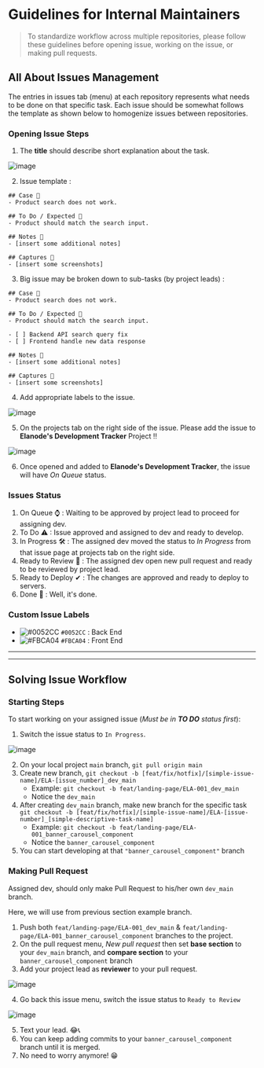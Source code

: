 # Guidelines for Internal Maintainers

> To standardize workflow across multiple repositories, please follow these guidelines before opening issue, working on the issue, or making pull requests.

## All About Issues Management

The entries in issues tab (menu) at each repository represents what needs to be done on that specific task. Each issue should be somewhat follows the template as shown below to homogenize issues between repositories.

### Opening Issue Steps

1. The **title** should describe short explanation about the task.

![image](https://user-images.githubusercontent.com/46631787/144267594-42d9e70a-6421-4abb-bae9-15891d0d915f.png)

2. Issue template : 

```
## Case 👀 
- Product search does not work.

## To Do / Expected 🔨 
- Product should match the search input.

## Notes 📝
- [insert some additional notes]

## Captures 📸
- [insert some screenshots]
```

3. Big issue may be broken down to sub-tasks (by project leads) :

```
## Case 👀 
- Product search does not work.

## To Do / Expected 🔨
- Product should match the search input.

- [ ] Backend API search query fix
- [ ] Frontend handle new data response

## Notes 📝
- [insert some additional notes]

## Captures 📸
- [insert some screenshots]
```

4. Add appropriate labels to the issue.

![image](https://user-images.githubusercontent.com/46631787/144267126-c6493c6e-5545-4a80-a673-acb20020a1e6.png)

5. On the projects tab on the right side of the issue. Please add the issue to **Elanode's Development Tracker** Project ‼

![image](https://user-images.githubusercontent.com/46631787/144267318-8b4c0baa-06f0-4e32-8fc6-d51b665a2bd0.png)

6. Once opened and added to **Elanode's Development Tracker**, the issue will have *On Queue* status.

### Issues Status

1. On Queue ⌚ : Waiting to be approved by project lead to proceed for assigning dev.
2. To Do ⚠ : Issue approved and assigned to dev and ready to develop.
3. In Progress 🛠 : The assigned dev moved the status to *In Progress* from that issue page at projects tab on the right side.
4. Ready to Review 👀 : The assigned dev open new pull request and ready to be reviewed by project lead.
5. Ready to Deploy ✔ : The changes are approved and ready to deploy to servers.
6. Done 🏁 : Well, it's done. 

### Custom Issue Labels

- ![#0052CC](https://via.placeholder.com/15/0052CC/000000?text=+) `#0052CC` : Back End
- ![#FBCA04](https://via.placeholder.com/15/FBCA04/000000?text=+) `#FBCA04` : Front End

---

---

## Solving Issue Workflow

### Starting Steps

To start working on your assigned issue (*Must be in **TO DO** status first*): 

1. Switch the issue status to `In Progress`.

![image](https://user-images.githubusercontent.com/46631787/144339253-df59331c-fe24-461e-9ed6-2773a2ec8391.png)

2. On your local project `main` branch, `git pull origin main`
3. Create new branch, `git checkout -b [feat/fix/hotfix]/[simple-issue-name]/ELA-[issue_number]_dev_main`
    - Example: `git checkout -b feat/landing-page/ELA-001_dev_main`
    - Notice the `dev_main`
5. After creating `dev_main` branch, make new branch for the specific task `git checkout -b [feat/fix/hotfix]/[simple-issue-name]/ELA-[issue-number]_[simple-descriptive-task-name]`
    - Example: `git checkout -b feat/landing-page/ELA-001_banner_carousel_component`
    - Notice the `banner_carousel_component`
6. You can start developing at that `"banner_carousel_component"` branch 

### Making Pull Request

Assigned dev, should only make Pull Request to his/her own `dev_main` branch.

Here, we will use from previous section example branch.

1. Push both `feat/landing-page/ELA-001_dev_main` & `feat/landing-page/ELA-001_banner_carousel_component` branches to the project.
2. On the pull request menu, *New pull request* then set **base section** to your `dev_main` branch, and **compare section** to your `banner_carousel_component` branch
3. Add your project lead as **reviewer** to your pull request.

![image](https://user-images.githubusercontent.com/46631787/144339324-9d31f21a-8db0-4cea-972b-3404e9418596.png)

4. Go back this issue menu, switch the issue status to `Ready to Review`

![image](https://user-images.githubusercontent.com/46631787/144339222-e0143cf7-276f-4781-b028-dc1cfdbc2382.png)


5. Text your lead. 😂📞
6. You can keep adding commits to your `banner_carousel_component` branch until it is merged.
7. No need to worry anymore! 😁 


